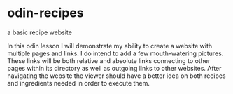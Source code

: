 # odin-recipes
a basic recipe website

In this odin lesson I will demonstrate my ability to create a website with multiple pages and links. I do intend to add a few mouth-watering pictures. These links will be both relative and absolute links connecting to other pages within its directory as well as outgoing links to other websites. After navigating the website the viewer should have a better idea on both recipes and ingredients needed in order to execute them.

